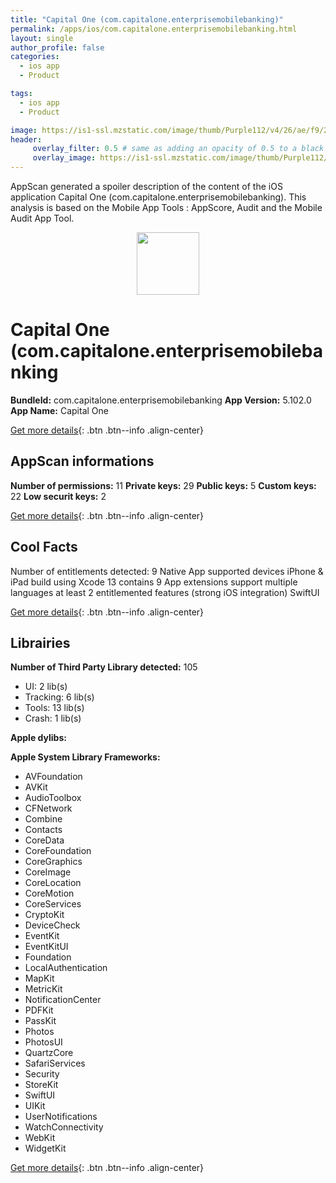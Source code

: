 ```yaml
---
title: "Capital One (com.capitalone.enterprisemobilebanking)"
permalink: /apps/ios/com.capitalone.enterprisemobilebanking.html
layout: single
author_profile: false
categories: 
  - ios app 
  - Product 

tags: 
  - ios app 
  - Product 

image: https://is1-ssl.mzstatic.com/image/thumb/Purple112/v4/26/ae/f9/26aef9b8-a452-31b3-f73a-c5b05a38c1fa/AppIcon-1x_U007emarketing-0-7-0-85-220.png/512x512bb.jpg
header: 
     overlay_filter: 0.5 # same as adding an opacity of 0.5 to a black background
     overlay_image: https://is1-ssl.mzstatic.com/image/thumb/Purple112/v4/26/ae/f9/26aef9b8-a452-31b3-f73a-c5b05a38c1fa/AppIcon-1x_U007emarketing-0-7-0-85-220.png/512x512bb.jpg
---
```

AppScan generated a spoiler description of the content of the iOS application Capital One (com.capitalone.enterprisemobilebanking). This analysis is based on the Mobile App Tools : AppScore, Audit and the Mobile Audit App Tool.

  
  
<div style="text-align: center;"><img src="https://is1-ssl.mzstatic.com/image/thumb/Purple112/v4/26/ae/f9/26aef9b8-a452-31b3-f73a-c5b05a38c1fa/AppIcon-1x_U007emarketing-0-7-0-85-220.png/512x512bb.jpg" width="100" height="100"></div>  
  
# Capital One (com.capitalone.enterprisemobilebanking

**BundleId:** com.capitalone.enterprisemobilebanking
**App Version:** 5.102.0
**App Name:** Capital One


[Get more details](/pricing.html){: .btn .btn--info .align-center}  
  
## AppScan informations 

**Number of permissions:** 11
**Private keys:** 29
**Public keys:** 5
**Custom keys:** 22
**Low securit keys:** 2
  
[Get more details](/pricing.html){: .btn .btn--info .align-center}

## Cool Facts

Number of entitlements detected: 9
Native App
supported devices iPhone & iPad
build using Xcode 13
contains 9 App extensions
support multiple languages
at least 2 entitlemented features (strong iOS integration)
SwiftUI
  
[Get more details](/pricing.html){: .btn .btn--info .align-center}

## Librairies 
**Number of Third Party Library detected:** 105
- UI: 2 lib(s)
- Tracking: 6 lib(s)
- Tools: 13 lib(s)
- Crash: 1 lib(s)

**Apple dylibs:**


**Apple System Library Frameworks:**
- AVFoundation
- AVKit
- AudioToolbox
- CFNetwork
- Combine
- Contacts
- CoreData
- CoreFoundation
- CoreGraphics
- CoreImage
- CoreLocation
- CoreMotion
- CoreServices
- CryptoKit
- DeviceCheck
- EventKit
- EventKitUI
- Foundation
- LocalAuthentication
- MapKit
- MetricKit
- NotificationCenter
- PDFKit
- PassKit
- Photos
- PhotosUI
- QuartzCore
- SafariServices
- Security
- StoreKit
- SwiftUI
- UIKit
- UserNotifications
- WatchConnectivity
- WebKit
- WidgetKit


  
[Get more details](/pricing.html){: .btn .btn--info .align-center}

